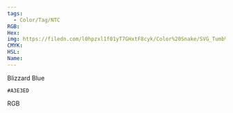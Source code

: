 ```yaml
---
tags:
  - Color/Tag/NTC
RGB:
Hex:
img: https://filedn.com/l0hpzxl1f01yT7GHxtF8cyk/Color%20Snake/SVG_Tumb%20Mass%20No%20Name/A3E3ED.svg
CMYK:
HSL:
Name:
---
```

Blizzard Blue
```palette
#A3E3ED
```
RGB
